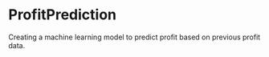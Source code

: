 # ProfitPrediction
Creating a machine learning model to predict profit based on previous profit data. 
